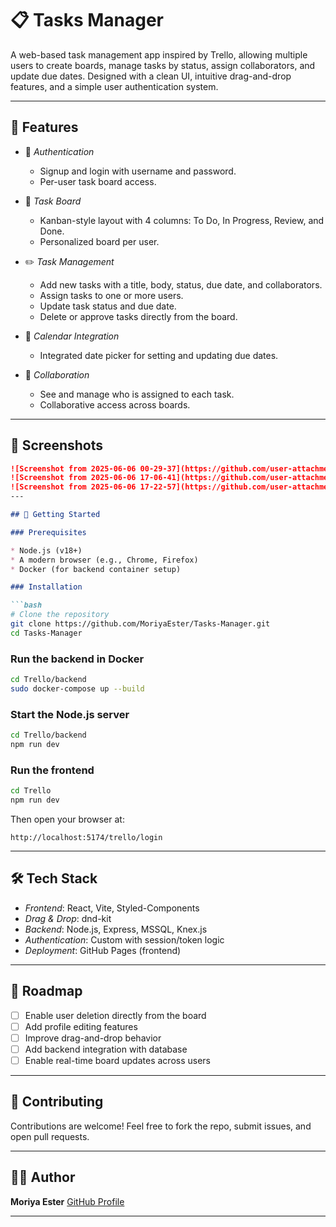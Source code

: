 # 📋 Tasks Manager

A web-based task management app inspired by Trello, allowing multiple users to create boards, manage tasks by status, assign collaborators, and update due dates. Designed with a clean UI, intuitive drag-and-drop features, and a simple user authentication system.

---

## 🧠 Features

* 🔐 *Authentication*

  * Signup and login with username and password.
  * Per-user task board access.

* 📂 *Task Board*

  * Kanban-style layout with 4 columns: To Do, In Progress, Review, and Done.
  * Personalized board per user.

* ✏️ *Task Management*

  * Add new tasks with a title, body, status, due date, and collaborators.
  * Assign tasks to one or more users.
  * Update task status and due date.
  * Delete or approve tasks directly from the board.

* 📅 *Calendar Integration*

  * Integrated date picker for setting and updating due dates.

* 👯 *Collaboration*

  * See and manage who is assigned to each task.
  * Collaborative access across boards.

---

## 📸 Screenshots

```md
![Screenshot from 2025-06-06 00-29-37](https://github.com/user-attachments/assets/7e842168-6752-4c8a-b632-d61931a3e1d4)
![Screenshot from 2025-06-06 17-06-41](https://github.com/user-attachments/assets/a46fd4ab-2f78-49cb-b19f-638fbb3d5306)
![Screenshot from 2025-06-06 17-22-57](https://github.com/user-attachments/assets/9d9364b4-a70f-4ea7-9444-6d681072cbcc)
---

## 🚀 Getting Started

### Prerequisites

* Node.js (v18+)
* A modern browser (e.g., Chrome, Firefox)
* Docker (for backend container setup)

### Installation

```bash
# Clone the repository
git clone https://github.com/MoriyaEster/Tasks-Manager.git
cd Tasks-Manager
```

### Run the backend in Docker

```bash
cd Trello/backend
sudo docker-compose up --build
```

### Start the Node.js server

```bash
cd Trello/backend
npm run dev
```

### Run the frontend

```bash
cd Trello
npm run dev
```

Then open your browser at:

```
http://localhost:5174/trello/login
```
---

## 🛠 Tech Stack

* *Frontend*: React, Vite, Styled-Components
* *Drag & Drop*: dnd-kit
* *Backend*: Node.js, Express, MSSQL, Knex.js
* *Authentication*: Custom with session/token logic
* *Deployment*: GitHub Pages (frontend)

---

## 📌 Roadmap

* [ ] Enable user deletion directly from the board
* [ ] Add profile editing features
* [ ] Improve drag-and-drop behavior
* [ ] Add backend integration with database
* [ ] Enable real-time board updates across users

---

## 🤝 Contributing

Contributions are welcome!
Feel free to fork the repo, submit issues, and open pull requests.

---

## 👩‍💼 Author

**Moriya Ester**
[GitHub Profile](https://github.com/MoriyaEster)

---

